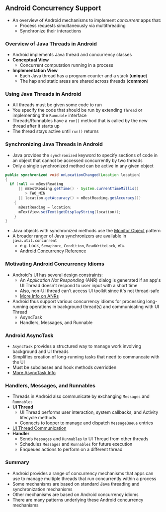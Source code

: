 ## Android Concurrency Support

  * An overview of Android mechanisms to implement _concurrent_ apps that:
    * Process requests simultaneously via multithreading
    * Synchronize their interactions

### Overview of Java Threads in Android

  * Android implements Java thread and concurrency classes
  * **Conceptual View**
    * Concurrent computation running in a process
  * **Implementation View**
    * Each Java thread has a program counter and a stack (**unique**)
    * The hap and static areas are shared across threads (**common**)

### Using Java Threads in Android

  * All threads must be given some code to run
  * You specify the code that should be run by extending `Thread` or implementing the `Runnable` interface
  * Threads/Runnables have a `run()` method that is called by the new thread after it starts up
  * The thread stays active until `run()` returns

### Synchronizing Java Threads in Android

  * Java provides the `synchronized` keyword to specify sections of code in an object that cannot be accessed concurrently by two threads
  * Only a single synchronized method can be active in any given object

  ```java
  public synchronized void onLocationChanged(Location location)
  {
    if (null == mBestReading
        || mBestReading.getTime() - System.currentTimeMillis()
           > TWO_MIN
        || location.getAccuracy() < mBestReading.getAccuracy())
      {
        mBestReading = location;
        mTextView.setText(getDisplayString(location));
      }
  }
  ```

  * Java objects with synchronized methods use the [Monitor Object](https://www.dre.vanderbilt.edu/~schmidt/PDF/monitor.pdf) pattern
  * A broader ranger of Java synchronizers are available in `java.util.concurrent`
    * e.g. Lock, `Semaphore`, `Condition`, `ReadWriteLock`, etc.
    * [Android Concurrency Reference](https://developer.android.com/reference/java/util/concurrent/package-summary.html)

### Motivating Android Concurrency Idioms

  * Android's UI has several design constraints:
    * An _Application Not Responding_ (ANR) dialog is generated if an app's UI Thread doesn't respond to user input with a short time
    * Also, non-UI thread can't access UI toolkit since it's not thread-safe
    * [More Info on ANRs](https://developer.android.com/training/articles/perf-anr.html)
  * Android thus support various concurrency idioms for processing long-running operations in background thread(s) and communicating with UI Thread
    * AsyncTask
    * Handlers, Messages, and Runnable

### Android AsyncTask

  * `AsyncTask` provides a structured way to manage work involving background and UI threads
  * Simplifies creation of long-running  tasks that need to communcate with the UI
  * Must be subclasses and hook methods overridden
  * [More AsyncTask Info](https://developer.android.com/reference/android/os/AsyncTask.html)

### Handlers, Messages, and Runnables

  * Threads in Android also communicate by exchanging `Messages` and `Runnables`
  * **UI Thread**
    * UI Thread performs user interaction, system callbacks, and Activity lifecycle methods
    * Connects to looper to manage and dispatch `MessageQueue` entries
  * [UI Thread Communication](https://developer.android.com/training/multiple-threads/communicate-ui.html)
  * **Handler**
    * Sends `Messages` and `Runnables` to UI Thread from other threads
    * Schedules `Messages` and `Runnables` for future execution
    * Enqueues actions to perform on a different thread

### Summary

  * Android provides a range of concurrency mechanisms that apps can use to manage multiple threads that run concurrently within a process
  * Some mechanisms are based on standard Java threading and synchronization mechanisms
  * Other mechanisms are based on Android concurrency idioms
  * There are many patterns underlying these Android concurrency mechanisms

